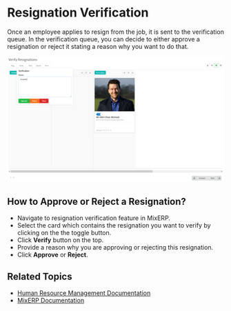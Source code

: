 # Resignation Verification

Once an employee applies to resign from the job, it is sent to the verification
queue. In the verification queue, you can decide to either
approve a resignation or reject it stating a reason why
you want to do that.

![Verify Resignation](images/resignation-verification.png)

## How to Approve or Reject a Resignation?

- Navigate to resignation verification feature in MixERP.
- Select the card which contains the resignation
you want to verify by clicking on the the toggle button.
- Click **Verify** button on the top.
- Provide a reason why you are approving or rejecting this resignation.
- Click **Approve** or **Reject**.

## Related Topics
* [Human Resource Management Documentation](index.md)
* [MixERP Documentation](../index.md)
